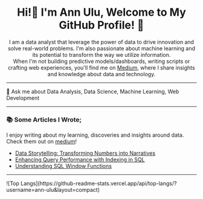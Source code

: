 <h1 align="center"> Hi!👋 I'm Ann Ulu, Welcome to My GitHub Profile! 💫 </h1>

<p align="center"> I am a data analyst that leverage the power of data to drive innovation and solve real-world problems. I'm also passionate about machine learning and its potential to transform the way we utilize information. <br>When I'm not building predictive models/dashboards, writing scripts or crafting web experiences, you'll find me on <a href="https://medium.com/@annulu">Medium</a>, where I share insights and knowledge about data and technology.
 </p>
<hr>
💬 Ask me about Data Analysis, Data Science, Machine Learning, Web Development
<hr>

### 📚 Some Articles I Wrote;
I enjoy writing about my learning, discoveries and insights around data. Check them out on [medium](https://medium.com/@annulu)!<br>
<ul>
 <li><a href="https://medium.com/@annulu/data-storytelling-transforming-numbers-into-narratives-557ee150cb2d">Data Storytelling: Transforming Numbers into Narratives </a></li>
  <li><a href="https://medium.com/@annulu/enhancing-query-performance-with-indexing-in-sql-2810caeefd83">Enhancing Query Performance with Indexing in SQL</a></li>
  <li><a href="https://medium.com/@annulu/understanding-sql-window-functions-83e58cb51577">Understanding SQL Window Functions</a></li>
</ul>
<hr>
![Top Langs](https://github-readme-stats.vercel.app/api/top-langs/?username=ann-ulu&layout=compact)




